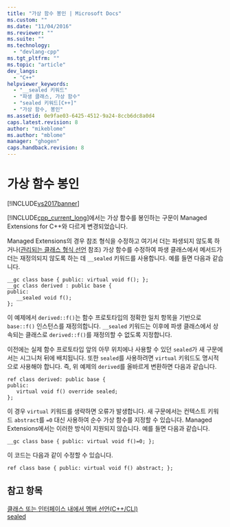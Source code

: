 ```yaml
---
title: "가상 함수 봉인 | Microsoft Docs"
ms.custom: ""
ms.date: "11/04/2016"
ms.reviewer: ""
ms.suite: ""
ms.technology: 
  - "devlang-cpp"
ms.tgt_pltfrm: ""
ms.topic: "article"
dev_langs: 
  - "C++"
helpviewer_keywords: 
  - "__sealed 키워드"
  - "파생 클래스, 가상 함수"
  - "sealed 키워드[C++]"
  - "가상 함수, 봉인"
ms.assetid: 0e9fae03-6425-4512-9a24-8ccb6dc8a0d4
caps.latest.revision: 8
author: "mikeblome"
ms.author: "mblome"
manager: "ghogen"
caps.handback.revision: 8
---
```

# 가상 함수 봉인
[!INCLUDE[vs2017banner](../assembler/inline/includes/vs2017banner.md)]

[!INCLUDE[cpp_current_long](../Token/cpp_current_long_md.md)]에서는 가상 함수를 봉인하는 구문이 Managed Extensions for C\+\+와 다르게 변경되었습니다.  
  
 Managed Extensions의 경우 참조 형식을 수정하고 여기서 더는 파생되지 않도록 하거나\([관리되는 클래스 형식 선언](../dotnet/declaration-of-a-managed-class-type.md) 참조\) 가상 함수를 수정하여 파생 클래스에서 메서드가 더는 재정의되지 않도록 하는 데 `__sealed` 키워드를 사용합니다.  예를 들면 다음과 같습니다.  
  
```  
__gc class base { public: virtual void f(); };  
__gc class derived : public base {  
public:  
   __sealed void f();  
};  
```  
  
 이 예제에서 `derived::f()`는 함수 프로토타입의 정확한 일치 항목을 기반으로 `base::f()` 인스턴스를 재정의합니다.  `__sealed` 키워드는 이후에 파생 클래스에서 상속되는 클래스로 `derived::f()`를 재정의할 수 없도록 지정합니다.  
  
 이전에는 실제 함수 프로토타입 앞의 아무 위치에나 사용할 수 있던 `sealed`가 새 구문에서는 시그니처 뒤에 배치됩니다.  또한 `sealed`를 사용하려면 `virtual` 키워드도 명시적으로 사용해야 합니다.  즉, 위 예제의 `derived`를 올바르게 변환하면 다음과 같습니다.  
  
```  
ref class derived: public base {  
public:  
   virtual void f() override sealed;  
};  
```  
  
 이 경우 `virtual` 키워드를 생략하면 오류가 발생합니다.  새 구문에서는 컨텍스트 키워드 `abstract`를 `=0` 대신 사용하여 순수 가상 함수를 지정할 수 있습니다.  Managed Extensions에서는 이러한 방식이 지원되지 않습니다.  예를 들면 다음과 같습니다.  
  
```  
__gc class base { public: virtual void f()=0; };  
```  
  
 이 코드는 다음과 같이 수정할 수 있습니다.  
  
```  
ref class base { public: virtual void f() abstract; };  
```  
  
## 참고 항목  
 [클래스 또는 인터페이스 내에서 멤버 선언\(C\+\+\/CLI\)](../dotnet/member-declarations-within-a-class-or-interface-cpp-cli.md)   
 [sealed](../windows/sealed-cpp-component-extensions.md)